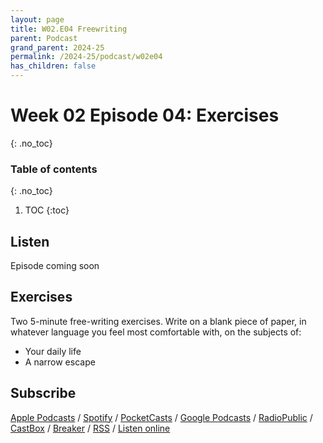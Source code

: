 ```yaml
---
layout: page
title: W02.E04 Freewriting
parent: Podcast
grand_parent: 2024-25
permalink: /2024-25/podcast/w02e04
has_children: false
---
```





# Week 02 Episode 04: Exercises
{: .no_toc}

### Table of contents
{: .no_toc}

1. TOC
{:toc}


## Listen

Episode coming soon

<!--https://creators.spotify.com/pod/show/olliepalmer/episodes/2025-W2E4-Freewriting-e2v0k7d-->
<!--iframe style="border-radius:12px" src="https://open.spotify.com/embed/episode/" width="100%" height="352" frameBorder="0" allowfullscreen="" allow="autoplay; clipboard-write; encrypted-media; fullscreen; picture-in-picture" loading="lazy"></iframe-->

## Exercises

Two 5-minute free-writing exercises. Write on a blank piece of paper, in whatever language you feel most comfortable with, on the subjects of:

- Your daily life
- A narrow escape


## Subscribe

[Apple Podcasts](https://podcasts.apple.com/gb/podcast/parallel-worlds/id1504529134) / [Spotify](https://open.spotify.com/show/3L3RhKaoqQZoU9fIcLuZjz) / [PocketCasts](https://pca.st/ha20534r) / [Google Podcasts](https://www.google.com/podcasts?feed=aHR0cHM6Ly9hbmNob3IuZm0vcy8xODg0YjAwOC9wb2RjYXN0L3Jzcw%3D%3D) / [RadioPublic](https://radiopublic.com/parallel-worlds-WzVy1K) / [CastBox](https://castbox.fm/channel/id2710471?utm_source=podcaster&utm_medium=dlink&utm_campaign=c_2710471&utm_content=Parallel%20Worlds-CastBox_FM) / [Breaker](https://www.breaker.audio/parallel-worlds) / [RSS](https://anchor.fm/s/1884b008/podcast/rss) / [Listen online](https://anchor.fm/olliepalmer)
